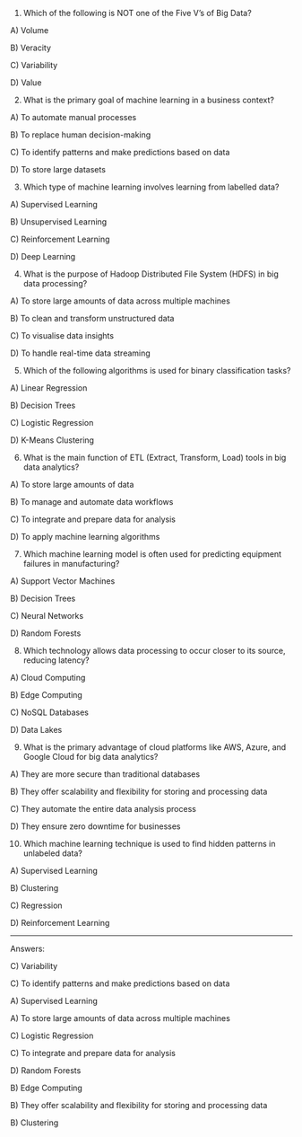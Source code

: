 

1. Which of the following is NOT one of the Five V’s of Big Data?

A) Volume

B) Veracity

C) Variability

D) Value

2. What is the primary goal of machine learning in a business context?

A) To automate manual processes

B) To replace human decision-making

C) To identify patterns and make predictions based on data

D) To store large datasets

3. Which type of machine learning involves learning from labelled data?

A) Supervised Learning

B) Unsupervised Learning

C) Reinforcement Learning

D) Deep Learning

4. What is the purpose of Hadoop Distributed File System (HDFS) in big data processing?

A) To store large amounts of data across multiple machines

B) To clean and transform unstructured data

C) To visualise data insights

D) To handle real-time data streaming

5. Which of the following algorithms is used for binary classification tasks?

A) Linear Regression

B) Decision Trees

C) Logistic Regression

D) K-Means Clustering

6. What is the main function of ETL (Extract, Transform, Load) tools in big data analytics?

A) To store large amounts of data

B) To manage and automate data workflows

C) To integrate and prepare data for analysis

D) To apply machine learning algorithms

7. Which machine learning model is often used for predicting equipment failures in manufacturing?

A) Support Vector Machines

B) Decision Trees

C) Neural Networks

D) Random Forests

8. Which technology allows data processing to occur closer to its source, reducing latency?

A) Cloud Computing

B) Edge Computing

C) NoSQL Databases

D) Data Lakes

9. What is the primary advantage of cloud platforms like AWS, Azure, and Google Cloud for big data analytics?

A) They are more secure than traditional databases

B) They offer scalability and flexibility for storing and processing data

C) They automate the entire data analysis process

D) They ensure zero downtime for businesses

10. Which machine learning technique is used to find hidden patterns in unlabeled data?

A) Supervised Learning

B) Clustering

C) Regression

D) Reinforcement Learning


---


Answers:

C) Variability

C) To identify patterns and make predictions based on data

A) Supervised Learning

A) To store large amounts of data across multiple machines

C) Logistic Regression

C) To integrate and prepare data for analysis

D) Random Forests

B) Edge Computing

B) They offer scalability and flexibility for storing and processing data

B) Clustering





